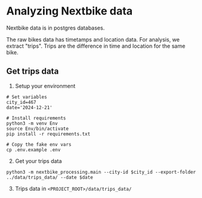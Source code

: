 # Analyzing Nextbike data

Nextbike data is in postgres databases.

The raw bikes data has timetamps and location data.
For analysis, we extract "trips".
Trips are the difference in time and location for the same bike.



## Get trips data
1. Setup your environment
```SHELL
# Set variables
city_id=467
date='2024-12-21'

# Install requirements
python3 -m venv Env
source Env/bin/activate
pip install -r requirements.txt

# Copy the fake env vars
cp .env.example .env
```

2. Get your trips data
```SHELL
python3 -m nextbike_processing.main --city-id $city_id --export-folder ../data/trips_data/ --date $date
```

3. Trips data in `<PROJECT_ROOT>/data/trips_data/`

